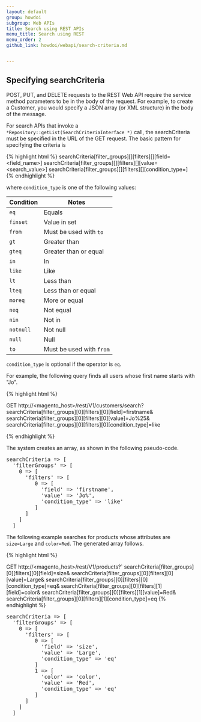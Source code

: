 ```yaml
---
layout: default
group: howdoi
subgroup: Web APIs
title: Search using REST APIs
menu_title: Search using REST
menu_order: 2
github_link: howdoi/webapi/search-criteria.md


---
```


<h2>Specifying searchCriteria </h2>

POST, PUT, and DELETE requests to the REST Web API require the service method parameters to be in the body of the request. For example, to create a Customer, you would specify a JSON array (or XML structure) in the body of the message.

For search APIs that invoke a `*Repository::getList(SearchCriteriaInterface *)` call, the searchCriteria must be specified in the URL of the GET request. The basic pattern for specifying the criteria is

{% highlight html %}
searchCriteria[filter_groups][<index>][filters][<index>][field=<field_name>]
searchCriteria[filter_groups][<index>][filters][<index>][value=<search_value>]
searchCriteria[filter_groups][<index>][filters][<index>][condition_type=<operator>]
{% endhighlight %}

where `condition_type` is one of the following values:

Condition | Notes
--- | ---
`eq` | Equals
`finset` | Value in set
`from` | Must be used with `to`
`gt` | Greater than
`gteq` |  Greater than or equal
`in` | In
`like` | Like
`lt` | Less than
`lteq` | Less than or equal
`moreq` | More or equal
`neq` | Not equal
`nin` | Not in
`notnull` | Not null
`null` | Null
`to` | Must be used with `from`

`condition_type` is optional if the operator is `eq`.

For example, the following query finds all users whose first name starts with "Jo".

{% highlight html %}

GET http://<magento_host>/rest/V1/customers/search?
searchCriteria[filter_groups][0][filters][0][field]=firstname&
searchCriteria[filter_groups][0][filters][0][value]=Jo%25&
searchCriteria[filter_groups][0][filters][0][condition_type]=like

{% endhighlight %}

The system creates an array, as shown in the following pseudo-code.

<pre>
searchCriteria => [
  'filterGroups' => [
    0 => [
      'filters' => [
         0 => [
           'field' => 'firstname',
           'value' => 'Jo%',
           'condition_type' => 'like'
         ]
      ]
    ]
  ]
</pre>

The following example searches for products whose attributes are `size=Large` and `color=Red`. The generated array follows.

{% highlight html %}

GET http://<magento_host>/rest/V1/products?`
searchCriteria[filter_groups][0][filters][0][field]=size&
searchCriteria[filter_groups][0][filters][0][value]=Large&
searchCriteria[filter_groups][0][filters][0][condition_type]=eq&
searchCriteria[filter_groups][0][filters][1][field]=color&
searchCriteria[filter_groups][0][filters][1][value]=Red&
searchCriteria[filter_groups][0][filters][1][condition_type]=eq
{% endhighlight %}

<pre>
searchCriteria => [
  'filterGroups' => [
    0 => [
      'filters' => [
         0 => [
           'field' => 'size',
           'value' => 'Large',
           'condition_type' => 'eq'
         ]
         1 => [
           'color' => 'color',
           'value' => 'Red',
           'condition_type' => 'eq'
         ]
      ]
    ]
  ]
</pre>
